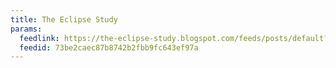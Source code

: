 ```yaml
---
title: The Eclipse Study
params:
  feedlink: https://the-eclipse-study.blogspot.com/feeds/posts/default?alt=rss
  feedid: 73be2caec87b8742b2fbb9fc643ef97a
---
```

